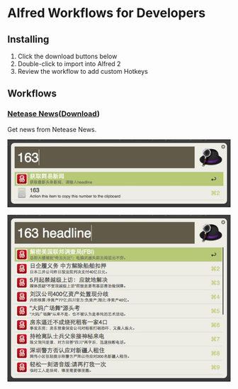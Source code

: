 # Alfred Workflows for Developers
## Installing
1. Click the download buttons below
2. Double-click to import into Alfred 2
3. Review the workflow to add custom Hotkeys

## Workflows
### [Netease News](https://github.com/Kingson/Alfred-Workflows)([Download](/Downloads/neteasenews.alfredworkflow))

Get news from Netease News.

![Screenshots：Type keyword](/Screenshots/type-163.png)

![Screenshots：Output](/Screenshots/netease-headline.png)
